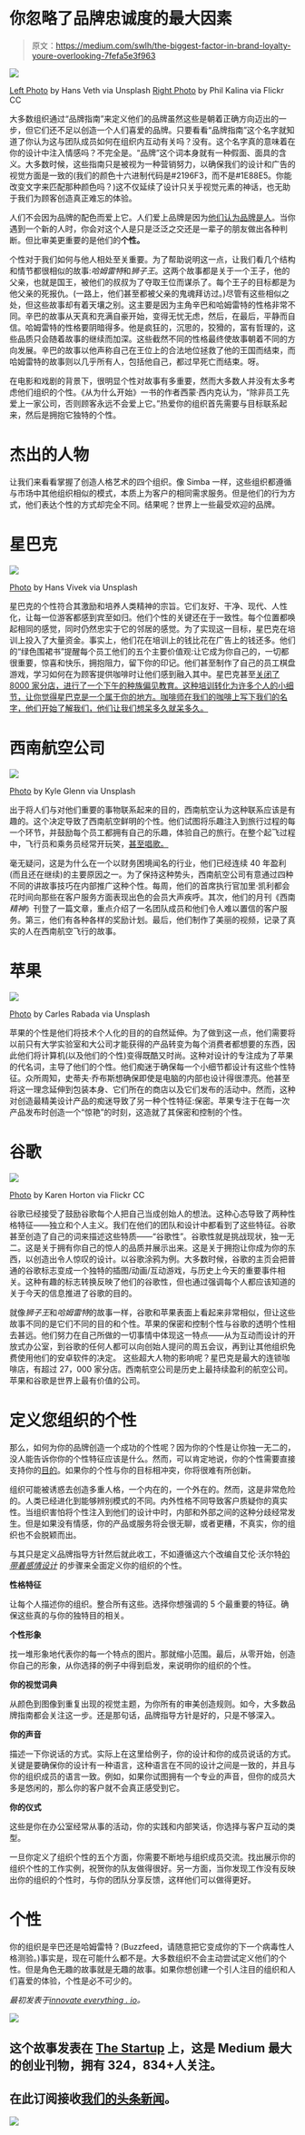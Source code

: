 # 你忽略了品牌忠诚度的最大因素

> 原文：<https://medium.com/swlh/the-biggest-factor-in-brand-loyalty-youre-overlooking-7fefa5e3f963>

![](img/bfab30ff860fc1b88cfe935ea50747d4.png)

[Left Photo](https://unsplash.com/photos/7FUonsyKnLc) by Hans Veth via Unsplash [Right Photo](https://www.flickr.com/photos/40748539@N00/2744080747/in/photolist-5bu8B2-nonkxx-bLTADR-nGD6DM-bLTB5x-bLTB4a-bxYV3A-8btDTT-bxYUHW-gAii3e-UWGnfu-6xDbHw-6xz4Pv-8AjwFQ-etkbxa-etpHQA-etrxNP-etuTtW-etosD9-5DMdYp-6xDaBA-4YQ4Na-etpofk-6xz3mB-etupNq-6xDbc5-8AjyrN-8Ajvrb-8bwWw5-noxibG-5byqp5-gAicLJ-nEyGnV-non3Q5-nCZaab-nF1Bds-5byrKC-cRepXJ-5bu9rp-5byrej-non25w-gS1UMD-pUMQ5L-nomX6k-nGPa7Z-8btE6X-nCZ8uN-nEJMJX-nondvQ-nonpmK) by Phil Kalina via Flickr CC

大多数组织通过“品牌指南”来定义他们的品牌虽然这些是朝着正确方向迈出的一步，但它们还不足以创造一个人们喜爱的品牌。只要看看“品牌指南”这个名字就知道了你认为这与团队成员如何在组织内互动有关吗？没有。这个名字真的意味着在你的设计中注入情感吗？不完全是。“品牌”这个词本身就有一种假面、面具的含义。大多数时候，这些指南只是被视为一种营销努力，以确保我们的设计和广告的视觉方面是一致的(我们的颜色十六进制代码是#2196F3，而不是#1E88E5。你能改变文字来匹配那种颜色吗？)这不仅延续了设计只关乎视觉元素的神话，也无助于我们为顾客创造真正难忘的体验。

人们不会因为品牌的配色而爱上它。人们爱上品牌是因为[他们认为品牌是人](https://innovateeverything.io/how-to-build-authentic-products/)。当你遇到一个新的人时，你会对这个人是只是泛泛之交还是一辈子的朋友做出各种判断。但比审美更重要的是他们的**个性。**

个性对于我们如何与他人相处至关重要。为了帮助说明这一点，让我们看几个结构和情节都很相似的故事:*哈姆雷特*和*狮子王*。这两个故事都是关于一个王子，他的父亲，也就是国王，被他们的叔叔为了夺取王位而谋杀了。每个王子的目标都是为他父亲的死报仇。(一路上，他们甚至都被父亲的鬼魂拜访过。)尽管有这些相似之处，但这些故事却有着天壤之别。这主要是因为主角辛巴和哈姆雷特的性格非常不同。辛巴的故事从天真和充满自豪开始，变得无忧无虑，然后，在最后，平静而自信。哈姆雷特的性格要阴暗得多。他是疯狂的，沉思的，狡猾的，富有哲理的，这些品质只会随着故事的继续而加深。这些截然不同的性格最终使故事朝着不同的方向发展。辛巴的故事以他声称自己在王位上的合法地位拯救了他的王国而结束，而哈姆雷特的故事则以几乎所有人，包括他自己，都过早死亡而结束。呀。

在电影和戏剧的背景下，很明显个性对故事有多重要，然而大多数人并没有太多考虑他们组织的个性。《从为什么开始》一书的作者西蒙·西内克认为，“除非员工先爱上一家公司，否则顾客永远不会爱上它。”热爱你的组织首先需要与目标联系起来，然后是拥抱它独特的个性。

# 杰出的人物

让我们来看看掌握了创造人格艺术的四个组织。像 Simba 一样，这些组织都遵循与市场中其他组织相似的模式，本质上为客户的相同需求服务。但是他们的行为方式，他们表达个性的方式却完全不同。结果呢？世界上一些最受欢迎的品牌。

# 星巴克

![](img/069d94aaa6be4b452976c81982ba3142.png)

[Photo](https://unsplash.com/photos/gfLlvYFD7NE) by Hans Vivek via Unsplash

星巴克的个性符合其激励和培养人类精神的宗旨。它们友好、干净、现代、人性化，让每一位游客都感到宾至如归。他们个性的关键还在于一致性。每个位置都唤起相同的感觉，同时仍然忠实于它的邻居的感觉。为了实现这一目标，星巴克在培训上投入了大量资金。事实上，他们花在培训上的钱比花在广告上的钱还多。他们的“绿色围裙书”提醒每个员工他们的五个主要价值观:让它成为你自己的，一切都很重要，惊喜和快乐，拥抱阻力，留下你的印记。他们甚至制作了自己的员工棋盘游戏，学习如何在为顾客提供咖啡时让他们感到融入其中。星巴克甚至[关闭了 8000 家分店，进行了一个下午的种族偏见教育。这种培训转化为许多个人的小细节，让你觉得星巴克是一个属于你的地方。咖啡师在我们的咖啡上写下我们的名字，他们开始了解我们，他们让我们想呆多久就呆多久。](https://www.cnbc.com/2018/04/18/starbucks-is-closing-for-an-afternoon-in-may-and-it-could-cost-them-millions.html)

# 西南航空公司

![](img/efeff21c4bc713f353c2923db9a481b1.png)

[Photo](https://unsplash.com/photos/4SfHeE5MpFk) by Kyle Glenn via Unsplash

出于将人们与对他们重要的事物联系起来的目的，西南航空认为这种联系应该是有趣的。这个决定导致了西南航空鲜明的个性。他们试图将乐趣注入到旅行过程的每一个环节，并鼓励每个员工都拥有自己的乐趣，体验自己的旅行。在整个起飞过程中，飞行员和乘务员经常开玩笑，[甚至唱歌。](https://www.youtube.com/watch?v=DYA_ivyj3kE)

毫无疑问，这是为什么在一个以财务困境闻名的行业，他们已经连续 40 年盈利(而且还在继续)的主要原因之一。为了保持这种势头，西南航空公司有意通过四种不同的讲故事技巧在内部推广这种个性。每周，他们的首席执行官加里·凯利都会花时间向那些在客户服务方面表现出色的会员大声疾呼。其次，他们的月刊《西南*精神*》刊登了一篇文章，重点介绍了一名团队成员和他们令人难以置信的客户服务。第三，他们有各种各样的奖励计划。最后，他们制作了美丽的视频，记录了真实的人在西南航空飞行的故事。

# 苹果

![](img/6e018acef06d7524e3cb68d2b42d9047.png)

[Photo](https://unsplash.com/photos/NXP7wGyUDeY) by Carles Rabada via Unsplash

苹果的个性是他们将技术个人化的目的的自然延伸。为了做到这一点，他们需要将以前只有大学实验室和大公司才能获得的产品转变为每个消费者都想要的东西，因此他们将计算机(以及他们的个性)变得既酷又时尚。这种对设计的专注成为了苹果的代名词，主导了他们的个性。他们痴迷于确保每一个小细节都设计有这些个性特征。众所周知，史蒂夫·乔布斯想确保即使是电脑的内部也设计得很漂亮。他甚至将这一理念延伸到包装本身、它们所在的商店以及它们发布的活动中。然而，这种对创造最精美设计产品的痴迷导致了另一种个性特征:保密。苹果专注于在每一次产品发布时创造一个“惊艳”的时刻，这造就了其保密和控制的个性。

# 谷歌

![](img/e268fad6196c4956d9a6a6fdca6b6b91.png)

[Photo](https://www.flickr.com/photos/karenhorton/4657669777/in/photolist-86zLXk-9RSkNj-9uMQgu-7H8Yq-8Qs8xx-4oT5mJ-5TJJZg-dhfcCb-9iATqR-p87MRm-6DTwvX-6TCXAZ-7BREok-6izonC-9iATrB-8QveE1-bqJ57L-dCV3mq-btuHFt-dhfc7p-dhfgpg-dhf88d-dhffWN-9Whdf8-dhfbC5-dhfeMw-dhf8yY-dhf5dD-dhf6Br-dhfd4v-dhfa33-gapmKH-fFhtbL-dhfdBz-f2YQAm-aayiSx-ajoPZu-eVmTT9-5tDvzy-eVavLx-pudgzg-8Qs9tZ-9iATra-8QvfhJ-edV8je-75LVd7-eVavP6-6MeQ3Y-5VcHZe-8Xnxz1) by Karen Horton via Flickr CC

谷歌已经接受了鼓励谷歌每个人把自己当成创始人的想法。这种心态导致了两种性格特征——独立和个人主义。我们在他们的团队和设计中都看到了这些特征。谷歌甚至创造了自己的词来描述这些特质——“谷歌性”。谷歌性就是挑战现状，独一无二。这是关于拥有你自己的惊人的品质并展示出来。这是关于拥抱让你成为你的东西，以创造出令人惊叹的设计。以谷歌涂鸦为例。大多数时候，谷歌的主页会把普通的谷歌标志变成一个独特的插图/动画/互动游戏，与历史上今天的重要事件相关。这种有趣的标志转换反映了他们的谷歌性，但也通过强调每个人都应该知道的关于今天的信息推进了谷歌的目的。

就像*狮子王*和*哈姆雷特*的故事一样，谷歌和苹果表面上看起来非常相似，但让这些故事不同的是它们不同的目的和个性。苹果的保密和控制个性与谷歌的透明个性相去甚远。他们努力在自己所做的一切事情中体现这一特点——从为互动而设计的开放式办公室，到谷歌的任何人都可以向创始人提问的周五会议，再到让其他组织免费使用他们的安卓软件的决定。
这些超大人物的影响呢？星巴克是最大的连锁咖啡店，有超过 27，000 家分店。西南航空公司是历史上最持续盈利的航空公司。苹果和谷歌是世界上最有价值的公司。

# 定义您组织的个性

那么，如何为你的品牌创造一个成功的个性呢？因为你的个性是让你独一无二的，没人能告诉你你的个性特征应该是什么。然而，可以肯定地说，你的个性需要直接支持你的[目的](https://innovateeverything.io/how-4-industry-leaders-use-the-power-of-purpose-to-innovate/)。如果你的个性与你的目标相冲突，你将很难有所创新。

组织可能被诱惑去创造多重人格，一个内在的，一个外在的。然而，这是非常危险的。人类已经进化到能够辨别模式的不同。内外性格不同导致客户质疑你的真实性。当组织害怕将个性注入到他们的设计中时，内部和外部之间的这种分歧经常发生。但是如果没有情感，你的产品或服务将会很无聊，或者更糟，不真实，你的组织也不会脱颖而出。

与其只是定义品牌指导方针然后就此收工，不如遵循这六个改编自艾伦·沃尔特[的*带着感情设计*](https://abookapart.com/products/designing-for-emotion) 的步骤来全面定义你的组织的个性。

**性格特征**

让每个人描述你的组织。整合所有这些。选择你想强调的 5 个最重要的特征。确保这些真的与你的独特目的相关。

**个性形象**

找一堆形象地代表你的每一个特点的图片。那就缩小范围。最后，从零开始，创造你自己的形象，从你选择的例子中得到启发，来说明你的组织的个性。

**你的视觉词典**

从颜色到图像到重复出现的视觉主题，为你所有的审美创造规则。如今，大多数品牌指南都会关注这一步。还是那句话，品牌指导方针是好的，只是不够深入。

**你的声音**

描述一下你说话的方式。实际上在这里给例子，你的设计和你的成员说话的方式。关键是要确保你的设计有一种语言，这种语言在不同的设计之间是一致的，并且与你的组织成员的语言一致。例如，如果你试图拥有一个专业的声音，但你的成员大多是悠闲的，那么你的客户就不会真正感受到它。

**你的仪式**

这些是你在办公室经常从事的活动，你的实践和内部笑话，你选择与客户互动的类型。

一旦你定义了组织个性的五个方面，你需要不断地与组织成员交流。找出展示你的组织个性的工作实例，祝贺你的队友做得很好。另一方面，当你发现工作没有反映出你的组织的个性时，与你的团队分享反馈，这样他们可以做得更好。

# 个性

你的组织是辛巴还是哈姆雷特？(Buzzfeed，请随意把它变成你的下一个病毒性人格测验。)事实是，现在可能什么都不是。大多数组织不会主动尝试定义他们的个性。但是角色无趣的故事就是无趣的故事。如果你想创建一个引人注目的组织和人们喜爱的体验，个性是必不可少的。

*最初发表于*[*innovate everything . io*](https://innovateeverything.io/the-biggest-factor-in-brand-loyalty-youre-overlooking/)*。*

[![](img/308a8d84fb9b2fab43d66c117fcc4bb4.png)](https://medium.com/swlh)

## 这个故事发表在 [The Startup](https://medium.com/swlh) 上，这是 Medium 最大的创业刊物，拥有 324，834+人关注。

## 在此订阅接收[我们的头条新闻](http://growthsupply.com/the-startup-newsletter/)。

[![](img/b0164736ea17a63403e660de5dedf91a.png)](https://medium.com/swlh)